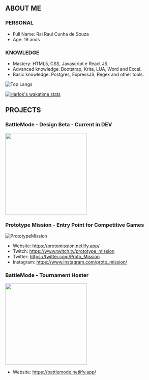 ## ABOUT ME
### PERSONAL
* Full Name: Rai Raul Cunha de Souza
* Age: 19 anos

### KNOWLEDGE

* Mastery: HTML5, CSS, Javascript e React JS.
* Advanced knowledge: Bootstrap, Krita, LUA, Word and Excel.
* Basic knowledge: Postgres, ExpressJS, Regex and other tools.

![Top Langs](https://github-readme-stats.vercel.app/api/top-langs/?username=vbsravus&layout=compact)

[![Harlok's wakatime stats](https://github-readme-stats.vercel.app/api/wakatime?username=vbsravus)](https://github.com/anuraghazra/github-readme-stats)


## PROJECTS
### BattleMode - Design Beta - Current in DEV
<img src="https://battlemode.netlify.app/static/media/logo.ddf08a1b98408dc88307.png" data-canonical-src="[https://gyazo.com/eb5c5741b6a9a16c692170a41a49c858.png](https://battlemode.netlify.app/static/media/logo.ddf08a1b98408dc88307.png)" width="256" height="256" />

### Prototype Mission - Entry Point for Competitive Games
![PrototypeMission](https://media.discordapp.net/attachments/1074484549704220695/1075421215927308308/PrototypeMissionLogo.png?width=256&height=256)

* Website: https://protomission.netlify.app/
* Twitch: https://www.twitch.tv/prototype_mission
* Twitter: https://twitter.com/Proto_Mission
* Instagram: https://www.instagram.com/proto_mission/


### BattleMode - Tournament Hoster
<img src="https://battlemode.netlify.app/static/media/logo.ddf08a1b98408dc88307.png" data-canonical-src="[https://gyazo.com/eb5c5741b6a9a16c692170a41a49c858.png](https://battlemode.netlify.app/static/media/logo.ddf08a1b98408dc88307.png)" width="256" height="256" />

* Website: https://battlemode.netlify.app/

